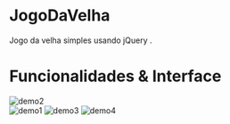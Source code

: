 # JogoDaVelha

Jogo da velha simples usando jQuery .

# Funcionalidades & Interface

![demo2](https://user-images.githubusercontent.com/56487602/72699557-ad91d380-3b27-11ea-8925-474409d7e831.jpg)
<br>
![demo1](https://user-images.githubusercontent.com/56487602/72699504-6c012880-3b27-11ea-878a-6f6d3a2052d1.jpg)
![demo3](https://user-images.githubusercontent.com/56487602/72699682-24c76780-3b28-11ea-8214-78a93b37a1db.jpg)
![demo4](https://user-images.githubusercontent.com/56487602/72700576-fd25ce80-3b2a-11ea-9fd9-9bad1bfe7e23.jpg)




